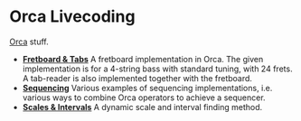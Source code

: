 # Orca Livecoding

[Orca](https://github.com/hundredrabbits/Orca) stuff.

- **[Fretboard & Tabs](./fretboard/)** A fretboard implementation in Orca. The given implementation is for a 4-string bass with standard tuning, with 24 frets. A tab-reader is also implemented together with the fretboard.
- **[Sequencing](./sequencing/)** Various examples of sequencing implementations, i.e. various ways to combine Orca operators to achieve a sequencer.
- **[Scales & Intervals](./scales/)** A dynamic scale and interval finding method.
